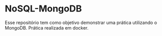 # NoSQL-MongoDB
Esse repositório tem como objetivo demonstrar uma prática utilizando o MongoDB. Prática realizada em docker.
